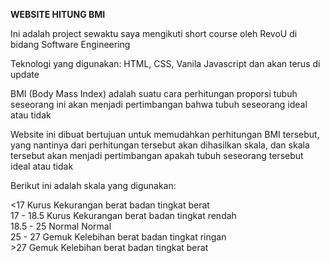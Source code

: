 **WEBSITE HITUNG BMI**

Ini adalah project sewaktu saya mengikuti short course oleh RevoU di bidang Software Engineering

Teknologi yang digunakan: HTML, CSS, Vanila Javascript
dan akan terus di update

BMI (Body Mass Index) adalah suatu cara perhitungan proporsi tubuh seseorang
ini akan menjadi pertimbangan bahwa tubuh seseorang ideal atau tidak

Website ini dibuat bertujuan untuk memudahkan perhitungan BMI tersebut, yang nantinya dari perhitungan tersebut akan dihasilkan skala, dan skala tersebut akan menjadi pertimbangan apakah tubuh seseorang tersebut ideal atau tidak

Berikut ini adalah skala yang digunakan:

<17 		Kurus 		Kekurangan berat badan tingkat berat <br />
17 - 18.5	Kurus		Kekurangan berat badan tingkat rendah <br />
18.5 - 25	Normal		Normal <br />
25 - 27		Gemuk		Kelebihan berat badan tingkat ringan <br />
\>27		Gemuk		Kelebihan berat badan tingkat berat
